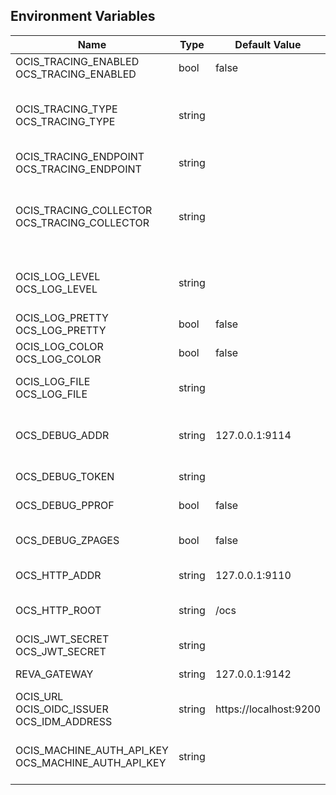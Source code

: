 ## Environment Variables

| Name | Type | Default Value | Description |
|------|------|---------------|-------------|
| OCIS_TRACING_ENABLED<br/>OCS_TRACING_ENABLED | bool | false | Activates tracing.|
| OCIS_TRACING_TYPE<br/>OCS_TRACING_TYPE | string |  | The type of tracing. Defaults to "", which is the same as "jaeger". Allowed tracing types are "jaeger" and "" as of now.|
| OCIS_TRACING_ENDPOINT<br/>OCS_TRACING_ENDPOINT | string |  | The endpoint of the tracing agent.|
| OCIS_TRACING_COLLECTOR<br/>OCS_TRACING_COLLECTOR | string |  | The HTTP endpoint for sending spans directly to a collector, i.e. http://jaeger-collector:14268/api/traces. Only used if the tracing endpoint is unset.|
| OCIS_LOG_LEVEL<br/>OCS_LOG_LEVEL | string |  | The log level. Valid values are: "panic", "fatal", "error", "warn", "info", "debug", "trace".|
| OCIS_LOG_PRETTY<br/>OCS_LOG_PRETTY | bool | false | Activates pretty log output.|
| OCIS_LOG_COLOR<br/>OCS_LOG_COLOR | bool | false | Activates colorized log output.|
| OCIS_LOG_FILE<br/>OCS_LOG_FILE | string |  | The path to the log file. Activates logging to this file if set.|
| OCS_DEBUG_ADDR | string | 127.0.0.1:9114 | Bind address of the debug server, where metrics, health, config and debug endpoints will be exposed.|
| OCS_DEBUG_TOKEN | string |  | Token to secure the metrics endpoint|
| OCS_DEBUG_PPROF | bool | false | Enables pprof, which can be used for profiling|
| OCS_DEBUG_ZPAGES | bool | false | Enables zpages, which can be used for collecting and viewing in-memory traces.|
| OCS_HTTP_ADDR | string | 127.0.0.1:9110 | The bind address of the HTTP service.|
| OCS_HTTP_ROOT | string | /ocs | Subdirectory that serves as the root for this HTTP service.|
| OCIS_JWT_SECRET<br/>OCS_JWT_SECRET | string |  | The secret to mint and validate jwt tokens.|
| REVA_GATEWAY | string | 127.0.0.1:9142 | The CS3 gateway endpoint.|
| OCIS_URL<br/>OCIS_OIDC_ISSUER<br/>OCS_IDM_ADDRESS | string | https://localhost:9200 | URL of the OIDC issuer. It defaults to URL of the builtin IDP.|
| OCIS_MACHINE_AUTH_API_KEY<br/>OCS_MACHINE_AUTH_API_KEY | string |  | Machine auth API key used for accessing the 'auth-machine' service to impersonate users.|